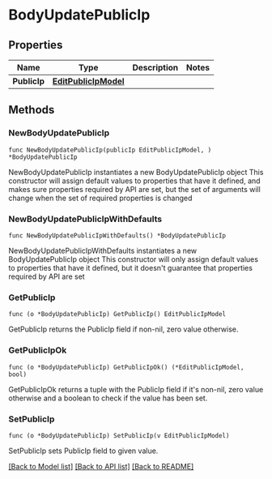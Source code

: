 # BodyUpdatePublicIp

## Properties

Name | Type | Description | Notes
------------ | ------------- | ------------- | -------------
**PublicIp** | [**EditPublicIpModel**](EditPublicIpModel.md) |  | 

## Methods

### NewBodyUpdatePublicIp

`func NewBodyUpdatePublicIp(publicIp EditPublicIpModel, ) *BodyUpdatePublicIp`

NewBodyUpdatePublicIp instantiates a new BodyUpdatePublicIp object
This constructor will assign default values to properties that have it defined,
and makes sure properties required by API are set, but the set of arguments
will change when the set of required properties is changed

### NewBodyUpdatePublicIpWithDefaults

`func NewBodyUpdatePublicIpWithDefaults() *BodyUpdatePublicIp`

NewBodyUpdatePublicIpWithDefaults instantiates a new BodyUpdatePublicIp object
This constructor will only assign default values to properties that have it defined,
but it doesn't guarantee that properties required by API are set

### GetPublicIp

`func (o *BodyUpdatePublicIp) GetPublicIp() EditPublicIpModel`

GetPublicIp returns the PublicIp field if non-nil, zero value otherwise.

### GetPublicIpOk

`func (o *BodyUpdatePublicIp) GetPublicIpOk() (*EditPublicIpModel, bool)`

GetPublicIpOk returns a tuple with the PublicIp field if it's non-nil, zero value otherwise
and a boolean to check if the value has been set.

### SetPublicIp

`func (o *BodyUpdatePublicIp) SetPublicIp(v EditPublicIpModel)`

SetPublicIp sets PublicIp field to given value.



[[Back to Model list]](../README.md#documentation-for-models) [[Back to API list]](../README.md#documentation-for-api-endpoints) [[Back to README]](../README.md)


